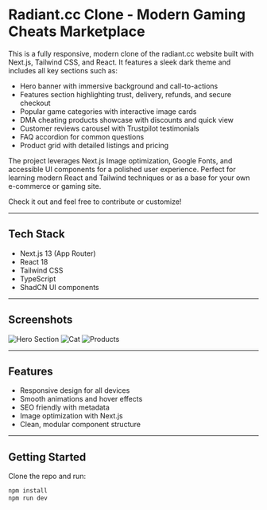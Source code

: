 # Radiant.cc Clone - Modern Gaming Cheats Marketplace

This is a fully responsive, modern clone of the radiant.cc website built with Next.js, Tailwind CSS, and React. It features a sleek dark theme and includes all key sections such as:

- Hero banner with immersive background and call-to-actions
- Features section highlighting trust, delivery, refunds, and secure checkout
- Popular game categories with interactive image cards
- DMA cheating products showcase with discounts and quick view
- Customer reviews carousel with Trustpilot testimonials
- FAQ accordion for common questions
- Product grid with detailed listings and pricing

The project leverages Next.js Image optimization, Google Fonts, and accessible UI components for a polished user experience. Perfect for learning modern React and Tailwind techniques or as a base for your own e-commerce or gaming site.

Check it out and feel free to contribute or customize!

---

## Tech Stack

- Next.js 13 (App Router)
- React 18
- Tailwind CSS
- TypeScript
- ShadCN UI components

---

## Screenshots

![Hero Section](https://i.ibb.co/m5Jzvg3k/image-2025-05-15-105235735.png)
![Cat](https://i.ibb.co/ynXB0jqZ/image-2025-05-15-105259428.png)
![Products](https://i.ibb.co/KzmWGVkB/image-2025-05-15-105321388.png)

---

## Features

- Responsive design for all devices
- Smooth animations and hover effects
- SEO friendly with metadata
- Image optimization with Next.js
- Clean, modular component structure

---

## Getting Started

Clone the repo and run:

```bash
npm install
npm run dev
